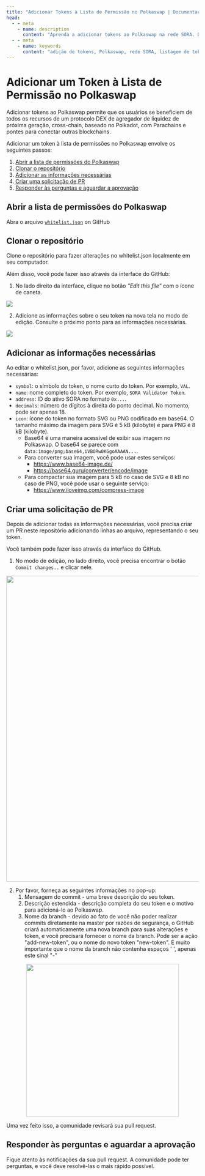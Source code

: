 ```yaml
---
title: "Adicionar Tokens à Lista de Permissão no Polkaswap | Documentação SORA"
head:
  - - meta
    - name: description
      content: "Aprenda a adicionar tokens ao Polkaswap na rede SORA. Descubra o processo passo a passo para listar novos tokens no Polkaswap, incluindo os requisitos, procedimentos e considerações para adicionar tokens."
  - - meta
    - name: keywords
      content: "adição de tokens, Polkaswap, rede SORA, listagem de tokens, requisitos, procedimentos, ponte de ativos, interoperabilidade, redes blockchain, lista de permissões"
---
```


# Adicionar um Token à Lista de Permissão no Polkaswap

Adicionar tokens ao Polkaswap permite que os usuários se beneficiem de todos os recursos de um protocolo DEX de agregador de liquidez de próxima geração, cross-chain, baseado no Polkadot, com Parachains e pontes para conectar outras blockchains.

Adicionar um token à lista de permissões no Polkaswap envolve os seguintes passos:

1. [Abrir a lista de permissões do Polkaswap](#abrir-a-lista-de-permissões-do-polkaswap)
2. [Clonar o repositório](#clonar-o-repositório)
3. [Adicionar as informações necessárias](#adicionar-as-informações-necessárias)
4. [Criar uma solicitação de PR](#criar-uma-solicitação-de-pr)
5. [Responder às perguntas e aguardar a aprovação](#responder-às-perguntas-e-aguardar-a-aprovação)

## Abrir a lista de permissões do Polkaswap

Abra o arquivo [`whitelist.json`](https://github.com/sora-xor/polkaswap-token-whitelist-config/blob/master/whitelist.json) on GitHub

## Clonar o repositório

Clone o repositório para fazer alterações no whitelist.json localmente em seu computador.

Além disso, você pode fazer isso através da interface do GitHub:

1. No lado direito da interface, clique no botão _"Edit this file"_ com o ícone de caneta.

![](.gitbook/assets/whitelist-polkaswap-edit-button.png)

2. Adicione as informações sobre o seu token na nova tela no modo de edição. Consulte o próximo ponto para as informações necessárias.

![](.gitbook/assets/whitelist-polkaswap-edit-mode.png)

## Adicionar as informações necessárias

Ao editar o whitelist.json, por favor, adicione as seguintes informações necessárias:

- `symbol`: o símbolo do token, o nome curto do token. Por exemplo, `VAL`.
- `name`: nome completo do token. Por exemplo, `SORA Validator Token`.
- `address`: ID do ativo SORA no formato `0x...`.
- `decimals`: número de dígitos à direita do ponto decimal. No momento, pode ser apenas 18.
- `icon`: ícone do token no formato SVG ou PNG codificado em base64. O tamanho máximo da imagem para SVG é 5 kB (kilobyte) e para PNG é 8 kB (kilobyte).
  - Base64 é uma maneira acessível de exibir sua imagem no Polkaswap. O base64 se parece com `data:image/png;base64,iVBORw0KGgoAAAAN...`.
  - Para converter sua imagem, você pode usar estes serviços:
    - https://www.base64-image.de/
    - https://base64.guru/converter/encode/image
  - Para compactar sua imagem para 5 kB no caso de SVG e 8 kB no caso de PNG, você pode usar o seguinte serviço:
    - https://www.iloveimg.com/compress-image

## Criar uma solicitação de PR

Depois de adicionar todas as informações necessárias, você precisa criar um PR neste repositório adicionando linhas ao arquivo, representando o seu token.

Você também pode fazer isso através da interface do GitHub.

1. No modo de edição, no lado direito, você precisa encontrar o botão `Commit changes..` e clicar nele.

<center><img src=".gitbook/assets/whitelist-polkaswap-commit-changes.png" width="800"></center>

2. Por favor, forneça as seguintes informações no pop-up:
   1. Mensagem do commit - uma breve descrição do seu token.
   2. Descrição estendida - descrição completa do seu token e o motivo para adicioná-lo ao Polkaswap.
   3. Nome da branch - devido ao fato de você não poder realizar commits diretamente na master por razões de segurança, o GitHub criará automaticamente uma nova branch para suas alterações e token, e você precisará fornecer o nome da branch. Pode ser a ação "add-new-token", ou o nome do novo token "new-token". É muito importante que o nome da branch não contenha espaços ' ', apenas este sinal "-"

<center><img src=".gitbook/assets/whitelist-polkaswap-propose-changes.png" width="400"></center>

Uma vez feito isso, a comunidade revisará sua pull request.

## Responder às perguntas e aguardar a aprovação

Fique atento às notificações da sua pull request. A comunidade pode ter perguntas, e você deve resolvê-las o mais rápido possível.
